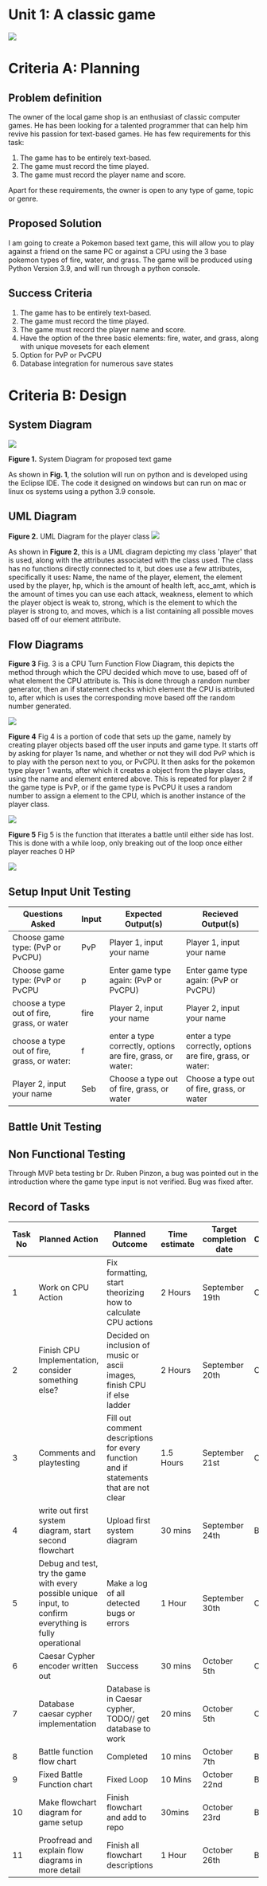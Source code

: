 # Unit 1: A classic game 
![](game.gif)

# Criteria A: Planning

## Problem definition

The owner of the local game shop is an enthusiast of classic computer games. He has been looking for a talented programmer that can help him revive his passion for text-based games. He has few requirements for this task:

1. The game has to be entirely text-based.
2. The game must record the time played.
3. The game must record the player name and score.

Apart for these requirements, the owner is open to any type of game, topic or genre.

## Proposed Solution

I am going to create a Pokemon based text game, this will allow you to play against a friend on the same PC or against a CPU using the 3 base pokemon types of fire, water, and grass. The game will be produced using Python Version 3.9, and will run through a python console.

## Success Criteria
1. The game has to be entirely text-based.
2. The game must record the time played.
3. The game must record the player name and score.
4. Have the option of the three basic elements: fire, water, and grass, along with unique movesets for each element
5. Option for PvP or PvCPU
6. Database integration for numerous save states

# Criteria B: Design

## System Diagram

![](System_Diagram.png)

**Figure 1.** System Diagram for proposed text game

As shown in **Fig. 1**, the solution will run on python and is developed using the Eclipse IDE. The code it designed on windows but can run on mac or linux os systems using a python 3.9 console.

## UML Diagram

**Figure 2.** UML Diagram for the player class
![](playerUML.png)

As shown in **Figure 2**, this is a UML diagram depicting my class 'player' that is used, along with the attributes associated with the class used. The class has no functions directly connected to it, but does use a few attributes, specifically it uses: Name, the name of the player, element, the element used by the player, hp, which is the amount of health left, acc_amt, which is the amount of times you can use each attack, weakness, element to which the player object is weak to, strong, which is the element to which the player is strong to, and moves, which is a list containing all possible moves based off of our element attribute.

## Flow Diagrams
**Figure 3**
Fig. 3 is a CPU Turn Function Flow Diagram, this depicts the method through which the CPU decided which move to use, based off of what element the CPU attribute is. This is done through a random number generator, then an if statement checks which element the CPU is attributed to, after which is uses the corresponding move based off the random number generated.

![](export_canvas_cpu-command-selection-210922_2204.png)


**Figure 4**
Fig 4 is a portion of code that sets up the game, namely by creating player objects based off the user inputs and game type. It starts off by asking for player 1s name, and whether or not they will dod PvP which is to play with the person next to you, or PvCPU. It then asks for the pokemon type player 1 wants, after which it creates a object from the player class, using the name and element entered above. This is repeated for player 2 if the game type is PvP, or if the game type is PvCPU it uses a random number to assign a element to the CPU, which is another instance of the player class.

![](setupchart.png)

**Figure 5**
Fig 5 is the function that itterates a battle until either side has lost. This is done with a while loop, only breaking out of the loop once either player reaches 0 HP 

![](BattleDiagram.png)

## Setup Input Unit Testing
| Questions Asked | Input | Expected Output(s) | Recieved Output(s) |
|---|---|---|---|
| Choose game type: (PvP or PvCPU) | PvP | Player 1, input your name | Player 1, input your name |
| Choose game type: (PvP or PvCPU | p | Enter game type again: (PvP or PvCPU) | Enter game type again: (PvP or PvCPU) |
| choose a type out of fire, grass, or water | fire | Player 2, input your name | Player 2, input your name |
| choose a type out of fire, grass, or water: | f | enter a type correctly, options are fire, grass, or water: | enter a type correctly, options are fire, grass, or water: |
| Player 2, input your name | Seb | Choose a type out of fire, grass, or water | Choose a type out of fire, grass, or water |

## Battle Unit Testing

## Non Functional Testing
Through MVP beta testing br Dr. Ruben Pinzon, a bug was pointed out in the introduction where the game type input is not verified. Bug was fixed after.

## Record of Tasks
| Task No | Planned Action | Planned Outcome | Time estimate | Target completion date | Criterion |
|---|---|---|---|---|---|
| 1 | Work on CPU Action | Fix formatting, start theorizing how to calculate CPU actions | 2 Hours | September 19th | C |
| 2 | Finish CPU Implementation, consider something else? | Decided on inclusion of music or ascii images, finish CPU if else ladder | 2 Hours | September 20th | C |
| 3 | Comments and playtesting | Fill out comment descriptions for every function and if statements that are not clear | 1.5 Hours | September 21st | C |
| 4 | write out first system diagram, start second flowchart | Upload first system diagram | 30 mins | September 24th | B |
| 5 | Debug and test, try the game with every possible unique input,  to confirm everything is fully operational | Make a log of all detected bugs or errors | 1 Hour | September 30th | C |
| 6 | Caesar Cypher encoder written out | Success | 30 mins | October 5th | C |
| 7 | Database caesar cypher implementation | Database is in Caesar cypher, TODO// get database to work  | 20 mins | October 5th | C |
| 8 | Battle function flow chart | Completed | 10 mins | October 7th | B |
| 9 | Fixed Battle Function chart | Fixed Loop | 10 Mins | October 22nd | B |
| 10 | Make flowchart diagram for game setup | Finish flowchart and add to repo | 30mins | October 23rd | B |
| 11 | Proofread and explain flow diagrams in more detail | Finish all flowchart descriptions | 1 Hour | October 26th | B |
